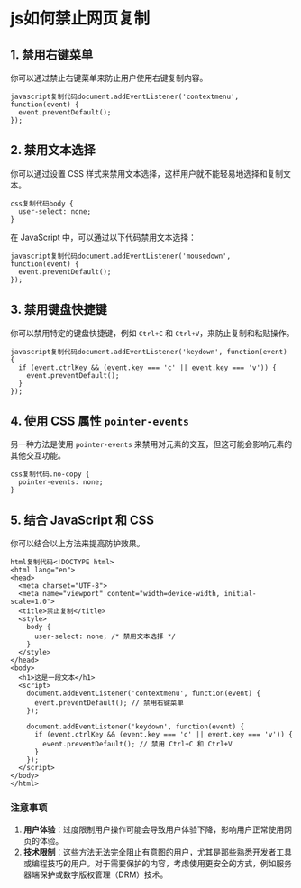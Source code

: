 # js如何禁止网页复制

## 1. 禁用右键菜单

你可以通过禁止右键菜单来防止用户使用右键复制内容。

```
javascript复制代码document.addEventListener('contextmenu', function(event) {
  event.preventDefault();
});
```

## 2. 禁用文本选择

你可以通过设置 CSS 样式来禁用文本选择，这样用户就不能轻易地选择和复制文本。

```
css复制代码body {
  user-select: none;
}
```

在 JavaScript 中，可以通过以下代码禁用文本选择：

```
javascript复制代码document.addEventListener('mousedown', function(event) {
  event.preventDefault();
});
```

## 3. 禁用键盘快捷键

你可以禁用特定的键盘快捷键，例如 `Ctrl+C` 和 `Ctrl+V`，来防止复制和粘贴操作。

```
javascript复制代码document.addEventListener('keydown', function(event) {
  if (event.ctrlKey && (event.key === 'c' || event.key === 'v')) {
    event.preventDefault();
  }
});
```

## 4. 使用 CSS 属性 `pointer-events`

另一种方法是使用 `pointer-events` 来禁用对元素的交互，但这可能会影响元素的其他交互功能。

```
css复制代码.no-copy {
  pointer-events: none;
}
```

## 5. 结合 JavaScript 和 CSS

你可以结合以上方法来提高防护效果。

```
html复制代码<!DOCTYPE html>
<html lang="en">
<head>
  <meta charset="UTF-8">
  <meta name="viewport" content="width=device-width, initial-scale=1.0">
  <title>禁止复制</title>
  <style>
    body {
      user-select: none; /* 禁用文本选择 */
    }
  </style>
</head>
<body>
  <h1>这是一段文本</h1>
  <script>
    document.addEventListener('contextmenu', function(event) {
      event.preventDefault(); // 禁用右键菜单
    });

    document.addEventListener('keydown', function(event) {
      if (event.ctrlKey && (event.key === 'c' || event.key === 'v')) {
        event.preventDefault(); // 禁用 Ctrl+C 和 Ctrl+V
      }
    });
  </script>
</body>
</html>
```

### 注意事项

1. **用户体验**：过度限制用户操作可能会导致用户体验下降，影响用户正常使用网页的体验。
2. **技术限制**：这些方法无法完全阻止有意图的用户，尤其是那些熟悉开发者工具或编程技巧的用户。对于需要保护的内容，考虑使用更安全的方式，例如服务器端保护或数字版权管理（DRM）技术。
